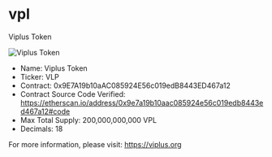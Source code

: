 # vpl
Viplus Token

![Viplus Token](https://viplus.org/default/template/custom/img/logo_new.png)


- Name: Viplus Token
- Ticker: VLP
- Contract: 0x9E7A19b10aAC085924E56c019edB8443ED467a12
- Contract Source Code Verified: https://etherscan.io/address/0x9e7a19b10aac085924e56c019edb8443ed467a12#code
- Max Total Supply: 200,000,000,000 VPL
- Decimals: 18


For more information, please visit: https://viplus.org

